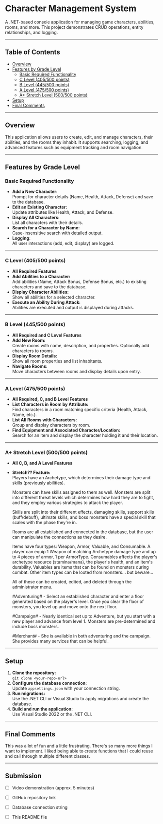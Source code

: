 # Character Management System

A .NET-based console application for managing game characters, abilities, rooms, and more. 
This project demonstrates CRUD operations, entity relationships, and logging.

---

## Table of Contents

- [Overview](#overview)
- [Features by Grade Level](#features-by-grade-level)
  - [Basic Required Functionality](#basic-required-functionality)
  - [C Level (405/500 points)](#c-level-405500-points)
  - [B Level (445/500 points)](#b-level-445500-points)
  - [A Level (475/500 points)](#a-level-475500-points)
  - [A+ Stretch Level (500/500 points)](#a-stretch-level-500500-points)
- [Setup](#setup)
- [Final Comments](#final-comments)

---

## Overview

This application allows users to create, edit, and manage characters, their abilities, and the rooms they inhabit. 
It supports searching, logging, and advanced features such as equipment tracking and room navigation.

---

## Features by Grade Level

### Basic Required Functionality

- **Add a New Character:**  
  Prompt for character details (Name, Health, Attack, Defense) and save to the database.
- **Edit an Existing Character:**  
  Update attributes like Health, Attack, and Defense.
- **Display All Characters:**  
  List all characters with their details.
- **Search for a Character by Name:**  
  Case-insensitive search with detailed output.
- **Logging:**  
  All user interactions (add, edit, display) are logged.

---

### C Level (405/500 points)

- **All Required Features**
- **Add Abilities to a Character:**  
  Add abilities (Name, Attack Bonus, Defense Bonus, etc.) to existing characters and save to the database.
- **Display Character Abilities:**  
  Show all abilities for a selected character.
- **Execute an Ability During Attack:**  
  Abilities are executed and output is displayed during attacks.

---

### B Level (445/500 points)

- **All Required and C Level Features**
- **Add New Room:**  
  Create rooms with name, description, and properties. Optionally add characters to rooms.
- **Display Room Details:**  
  Show all room properties and list inhabitants.
- **Navigate Rooms:**  
  Move characters between rooms and display details upon entry.

---

### A Level (475/500 points)

- **All Required, C, and B Level Features**
- **List Characters in Room by Attribute:**  
  Find characters in a room matching specific criteria (Health, Attack, Name, etc.).
- **List All Rooms with Characters:**  
  Group and display characters by room.
- **Find Equipment and Associated Character/Location:**  
  Search for an item and display the character holding it and their location.

---

### A+ Stretch Level (500/500 points)

- **All C, B, and A Level Features**
- **Stretch?? Feature:**  
  Players have an Archetype, which determines their damage type and skills (previously abilities).

  Monsters can have skills assigned to them as well. Monsters are split into different threat levels which determines how hard they are to fight, and they employ various strategies to attack the player.

  Skills are split into their different effects, damaging skills, support skills (buff/debuff), ultimate skills, and boss monsters have a special skill that scales with the phase they're in.

  Rooms are all established and connected in the database, but the user can manipulate the connections as they desire.

  Items have four types: Weapon, Armor, Valuable, and Consumable. A player can equip 1 Weapon of matching Archetype damage type and up to 4 pieces of armor, 1 per ArmorType. Consumables affects the player's
    archetype resource (stamina/mana), the player's health, and an item's durability. Valuables are items that can be found on monsters during combat. Other item types can be looted from monsters... but beware...

  All of these can be created, edited, and deleted through the administrator menu.


  #Adventuring# - Select an established character and enter a floor generated based on the player's level. Once you clear the floor of monsters, you level up and move onto the next floor.

  #Campaign# - Nearly identical set up to Adventure, but you start with a new player and advance from level 1. Monsters are pre-determined and include boss monsters.

  #Merchant# - She is available in both adventuring and the campaign. She provides many services that can be helpful.

---

## Setup

1. **Clone the repository:**  
   `git clone <your-repo-url>`
2. **Configure the database connection:**  
   Update `appsettings.json` with your connection string.
3. **Run migrations:**  
   Use the .NET CLI or Visual Studio to apply migrations and create the database.
4. **Build and run the application:**  
   Use Visual Studio 2022 or the .NET CLI.

---

## Final Comments

This was a lot of fun and a little frustrating. There's so many more things I want to implement. I liked being able to create functions that I could reuse and call through multiple different classes.

---

## Submission

- [ ] Video demonstration (approx. 5 minutes)
- [ ] GitHub repository link
- [ ] Database connection string
- [ ] This README file

